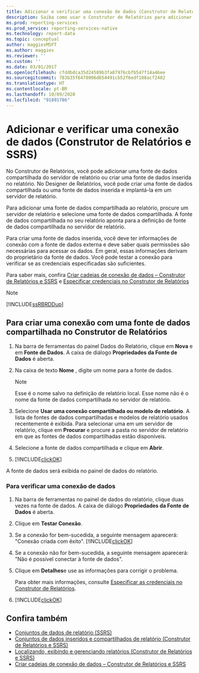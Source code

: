 ```yaml
---
title: Adicionar e verificar uma conexão de dados (Construtor de Relatórios) | Microsoft Docs
description: Saiba como usar o Construtor de Relatórios para adicionar e verificar uma conexão de dados para verificar se as credenciais especificadas são suficientes.
ms.prod: reporting-services
ms.prod_service: reporting-services-native
ms.technology: report-data
ms.topic: conceptual
author: maggiesMSFT
ms.author: maggies
ms.reviewer: ''
ms.custom: ''
ms.date: 03/01/2017
ms.openlocfilehash: cfddbdca35d24589b3fa87976cbfb547f14a46ee
ms.sourcegitcommit: 783b35f6478006d654491cb52f6edf108acf2482
ms.translationtype: HT
ms.contentlocale: pt-BR
ms.lasthandoff: 10/09/2020
ms.locfileid: "91891786"
---
```

# <a name="add-and-verify-a-data-connection-report-builder-and-ssrs"></a>Adicionar e verificar uma conexão de dados (Construtor de Relatórios e SSRS)

No Construtor de Relatórios, você pode adicionar uma fonte de dados compartilhada do servidor de relatório ou criar uma fonte de dados inserida no relatório. No Designer de Relatórios, você pode criar uma fonte de dados compartilhada ou uma fonte de dados inserida e implantá-la em um servidor de relatório.

Para adicionar uma fonte de dados compartilhada ao relatório, procure um servidor de relatório e selecione uma fonte de dados compartilhada. A fonte de dados compartilhada no seu relatório aponta para a definição de fonte de dados compartilhada no servidor de relatório.

Para criar uma fonte de dados inserida, você deve ter informações de conexão com a fonte de dados externa e deve saber quais permissões são necessárias para acessar os dados. Em geral, essas informações derivam do proprietário da fonte de dados. Você pode testar a conexão para verificar se as credenciais especificadas são suficientes.

Para saber mais, confira [Criar cadeias de conexão de dados – Construtor de Relatórios e SSRS](data-connections-data-sources-and-connection-strings-report-builder-and-ssrs.md) e [Especificar credenciais no Construtor de Relatórios](./specify-credential-and-connection-information-for-report-data-sources.md?view=sql-server-2017)

> [!NOTE]  
> [!INCLUDE[ssRBRDDup](../../includes/ssrbrddup-md.md)]

## <a name="to-create-a-connection-to-a-shared-data-source-in-report-builder"></a>Para criar uma conexão com uma fonte de dados compartilhada no Construtor de Relatórios

1. Na barra de ferramentas do painel Dados do Relatório, clique em **Nova** e em **Fonte de Dados**. A caixa de diálogo **Propriedades da Fonte de Dados** é aberta.

2. Na caixa de texto **Nome** , digite um nome para a fonte de dados.

    > [!NOTE]  
    >  Esse é o nome salvo na definição de relatório local. Esse nome não é o nome da fonte de dados compartilhada no servidor de relatório. 

3. Selecione **Usar uma conexão compartilhada ou modelo de relatório**. A lista de fontes de dados compartilhadas e modelos de relatório usados recentemente é exibida. Para selecionar uma em um servidor de relatório, clique em **Procurar** e procure a pasta no servidor de relatório em que as fontes de dados compartilhadas estão disponíveis.

4. Selecione a fonte de dados compartilhada e clique em **Abrir**.

5. [!INCLUDE[clickOK](../../includes/clickok-md.md)]  

A fonte de dados será exibida no painel de dados do relatório.

### <a name="to-verify-a-data-connection"></a>Para verificar uma conexão de dados  

1. Na barra de ferramentas no painel de dados do relatório, clique duas vezes na fonte de dados. A caixa de diálogo **Propriedades da Fonte de Dados** é aberta.

2. Clique em **Testar Conexão**.

3. Se a conexão for bem-sucedida, a seguinte mensagem aparecerá: "Conexão criada com êxito". [!INCLUDE[clickOK](../../includes/clickok-md.md)]  

4. Se a conexão não for bem-sucedida, a seguinte mensagem aparecerá: "Não é possível conectar à fonte de dados".  

5. Clique em **Detalhes**e use as informações para corrigir o problema.

    Para obter mais informações, consulte [Especificar as credenciais no Construtor de Relatórios](./specify-credential-and-connection-information-for-report-data-sources.md?view=sql-server-2017).

6. [!INCLUDE[clickOK](../../includes/clickok-md.md)]  

## <a name="see-also"></a>Confira também

- [Conjuntos de dados de relatório &#40;SSRS&#41;](../../reporting-services/report-data/report-datasets-ssrs.md)   
- [Conjuntos de dados inseridos e compartilhados de relatório &#40;Construtor de Relatórios e SSRS&#41;](../../reporting-services/report-data/report-embedded-datasets-and-shared-datasets-report-builder-and-ssrs.md)
- [Localizando, exibindo e gerenciando relatórios &#40;Construtor de Relatórios e SSRS&#41;](../../reporting-services/report-builder/finding-viewing-and-managing-reports-report-builder-and-ssrs.md)
- [Criar cadeias de conexão de dados – Construtor de Relatórios e SSRS](data-connections-data-sources-and-connection-strings-report-builder-and-ssrs.md)